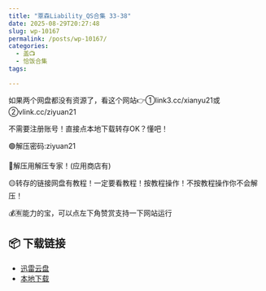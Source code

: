 ```yaml
---
title: "覃森Liability_QS合集 33-38"
date: 2025-08-29T20:27:48
slug: wp-10167
permalink: /posts/wp-10167/
categories:
  - 盖📺
  - 恰饭合集
tags:

---
```


如果两个网盘都没有资源了，看这个网站👉①link3.cc/xianyu21或②vlink.cc/ziyuan21

不需要注册账号！直接点本地下载转存OK？懂吧！

🟢解压密码:ziyuan21

🔵解压用解压专家！(应用商店有)

🟡转存的链接网盘有教程！一定要看教程！按教程操作！不按教程操作你不会解压！

💰🈶能力的宝，可以点左下角赞赏支持一下网站运行

## 📦 下载链接
- [迅雷云盘](https://blziyuan21.com/pay-download/10167?key=686e090e1b&down_id=0)
- [本地下载](https://blziyuan21.com/pay-download/10167?key=686e090e1b&down_id=1)


